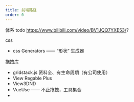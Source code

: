 ```yaml
---
title: 前端路径
order: 0
---
```


体系 todo
https://www.bilibili.com/video/BV1JQQ7YXE53/?

css

+ css Generators —— “形状” 生成器

拖拽库

+ gridstack.js 资料全、有生命周期（有公司使用）
+ View Regable Plus
+ View3DND
+ VueUse —— 不止拖拽，工具集合
+ 
